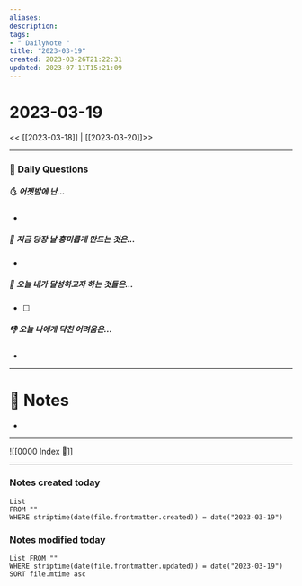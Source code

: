 ```yaml
---
aliases: 
description:
tags:
- " DailyNote "
title: "2023-03-19"
created: 2023-03-26T21:22:31
updated: 2023-07-11T15:21:09
---
```


# 2023-03-19

<< [[2023-03-18]] | [[2023-03-20]]>>

---
### 📅 Daily Questions

##### 🌜 어젯밤에 난...

- 

##### 🙌 지금 당장 날 흥미롭게 만드는 것은...

- 

##### 🚀 오늘 내가 달성하고자 하는 것들은...

- [ ] 

##### 👎 오늘 나에게 닥친 어려움은...

- 

---

# 📝 Notes

- 

---
![[0000 Index 🔗]]

---
### Notes created today

```dataview
List 
FROM "" 
WHERE striptime(date(file.frontmatter.created)) = date("2023-03-19")
```

### Notes modified today

```dataview
List FROM "" 
WHERE striptime(date(file.frontmatter.updated)) = date("2023-03-19") 
SORT file.mtime asc
```
